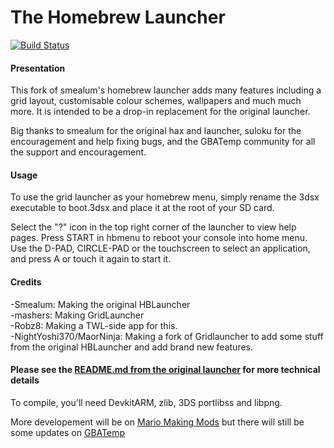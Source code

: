 # The Homebrew Launcher

[![Build Status](https://travis-ci.org/maorninja/GridLauncher.svg?branch=master)](https://travis-ci.org/maorninja/GridLauncher)

#### Presentation

This fork of smealum's homebrew launcher adds many features including a grid layout, customisable colour schemes, wallpapers and much much more.
It is intended to be a drop-in replacement for the original launcher.

Big thanks to smealum for the original hax and launcher, suloku for the encouragement and help fixing bugs, and the GBATemp community for all the support and encouragement.

#### Usage

To use the grid launcher as your homebrew menu, simply rename the 3dsx executable to boot.3dsx and place it at the root of your SD card.

Select the "?" icon in the top right corner of the launcher to view help pages. Press START in hbmenu to reboot your console into home menu. Use the D-PAD, CIRCLE-PAD or the touchscreen to select an application, and press A or touch it again to start it.

#### Credits

-Smealum: Making the original HBLauncher        
-mashers: Making GridLauncher       
-Robz8: Making a TWL-side app for this.       
-NightYoshi370/MaorNinja: Making a fork of Gridlauncher to add some stuff from the original HBLauncher and add brand new features.

#### Please see the [README.md from the original launcher](https://github.com/smealum/3ds_hb_menu) for more technical details

To compile, you'll need DevkitARM, zlib, 3DS portlibss and libpng.

More developement will be on [Mario Making Mods](http://mariomods.net/thread/120-gridlauncher-2-0#post1047) but there will still be some updates on [GBATemp](https://gbatemp.net/threads/gridlauncher-2-0.474881/)

